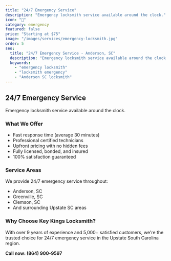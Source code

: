 ```yaml
---
title: "24/7 Emergency Service"
description: "Emergency locksmith service available around the clock."
icon: "🚨"
category: emergency
featured: false
price: "Starting at $75"
image: "/images/services/emergency-locksmith.jpg"
order: 5
seo:
  title: "24/7 Emergency Service - Anderson, SC"
  description: "Emergency locksmith service available around the clock. Available throughout Anderson and Upstate SC."
  keywords:
    - "emergency locksmith"
    - "locksmith emergency"
    - "Anderson SC locksmith"
---
```


## 24/7 Emergency Service

Emergency locksmith service available around the clock.

### What We Offer

- Fast response time (average 30 minutes)
- Professional certified technicians
- Upfront pricing with no hidden fees
- Fully licensed, bonded, and insured
- 100% satisfaction guaranteed

### Service Areas

We provide 24/7 emergency service throughout:
- Anderson, SC
- Greenville, SC
- Clemson, SC
- And surrounding Upstate SC areas

### Why Choose Key Kings Locksmith?

With over 9 years of experience and 5,000+ satisfied customers, we're the trusted choice for 24/7 emergency service in the Upstate South Carolina region.

**Call now: (864) 900-9597**
